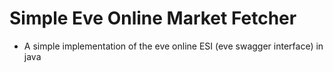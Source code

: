 # Simple Eve Online Market Fetcher
- A simple implementation of the eve online ESI (eve swagger interface) in java